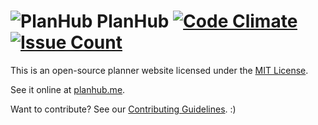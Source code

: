 # ![PlanHub](http://icons.iconarchive.com/icons/graphicloads/colorful-long-shadow/48/Book-icon.png) PlanHub [![Code Climate](http://codeclimate.com/github/PlanHubMe/PlanHub/badges/gpa.svg)](https://codeclimate.com/github/PlanHubMe/PlanHub) [![Issue Count](http://codeclimate.com/github/PlanHubMe/PlanHub/badges/issue_count.svg)](https://codeclimate.com/github/PlanHubMe/PlanHub)

This is an open-source planner website licensed under the [MIT License](./LICENSE.md).

See it online at [planhub.me](http://planhub.me).

Want to contribute? See our [Contributing Guidelines](contributing.md). :)
